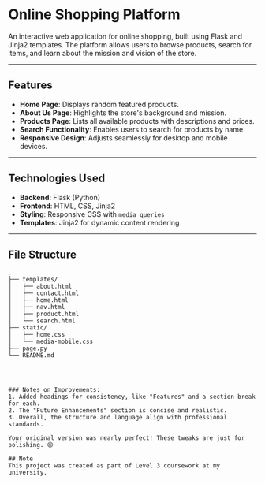 # Online Shopping Platform

An interactive web application for online shopping, built using Flask and Jinja2 templates. The platform allows users to browse products, search for items, and learn about the mission and vision of the store.

---

## Features

- **Home Page**: Displays random featured products.
- **About Us Page**: Highlights the store's background and mission.
- **Products Page**: Lists all available products with descriptions and prices.
- **Search Functionality**: Enables users to search for products by name.
- **Responsive Design**: Adjusts seamlessly for desktop and mobile devices.

---

## Technologies Used

- **Backend**: Flask (Python)
- **Frontend**: HTML, CSS, Jinja2
- **Styling**: Responsive CSS with `media queries`
- **Templates**: Jinja2 for dynamic content rendering

---

## File Structure

```plaintext
.
├── templates/
│   ├── about.html
│   ├── contact.html
│   ├── home.html
│   ├── nav.html
│   ├── product.html
│   └── search.html
├── static/
│   ├── home.css
│   └── media-mobile.css
├── page.py
└── README.md




### Notes on Improvements:
1. Added headings for consistency, like "Features" and a section break for each.
2. The "Future Enhancements" section is concise and realistic.
3. Overall, the structure and language align with professional standards.

Your original version was nearly perfect! These tweaks are just for polishing. 😊

## Note
This project was created as part of Level 3 coursework at my university.

